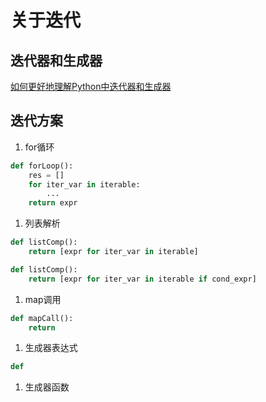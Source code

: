 # 关于迭代

## 迭代器和生成器

[如何更好地理解Python中迭代器和生成器](https://www.zhihu.com/question/20829330)

## 迭代方案

1. for循环
```python
def forLoop():
    res = []
    for iter_var in iterable:
        ...
    return expr
```

1. 列表解析
```python
def listComp():
    return [expr for iter_var in iterable]
```
```python
def listComp():
    return [expr for iter_var in iterable if cond_expr]
```

1. map调用
```python
def mapCall():
    return 
```

1. 生成器表达式
```python
def 
```

1. 生成器函数